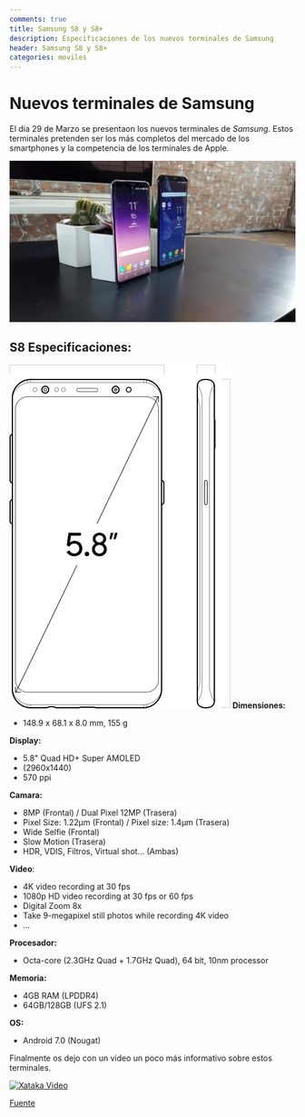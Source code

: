 ```yaml
---
comments: true
title: Samsung S8 y S8+
description: Especificaciones de los nuevos terminales de Samsung
header: Samsung S8 y S8+
categories: moviles
---
```

# Nuevos terminales de Samsung
El dia 29 de Marzo se presentaon los nuevos terminales de *Samsung*.
Estos terminales pretenden ser los más completos del mercado de los smartphones y la competencia de los terminales de Apple. 

![Samsung S8 - Samsung S8+](img/Samsung_img.png "Nuevos terminales de samsung")

## S8 Especificaciones:
![S8_Specs](../img/s8_specs.png "s8 dimensiones")
**Dimensiones:** 
+ 148.9 x 68.1 x 8.0 mm, 155 g

**Display:**
+ 5.8" Quad HD+ Super AMOLED
+ (2960x1440)
+ 570 ppi 

**Camara:**
+ 8MP (Frontal) / Dual Pixel 12MP (Trasera)
+ Pixel Size: 1.22µm (Frontal) / Pixel size: 1.4µm (Trasera)
+ Wide Selfie (Frontal)
+ Slow Motion (Trasera)
+ HDR, VDIS, Filtros, Virtual shot... (Ambas)

**Video**:
+ 4K video recording at 30 fps
+ 1080p HD video recording at 30 fps or 60 fps
+ Digital Zoom 8x
+ Take 9-megapixel still photos while recording 4K video
+ ...

**Procesador:**
+ Octa-core (2.3GHz Quad + 1.7GHz Quad), 64 bit, 10nm processor

**Memoria:**
+ 4GB RAM (LPDDR4)
+ 64GB/128GB (UFS 2.1) 

**OS:**
+ Android 7.0 (Nougat)

Finalmente os dejo con un video un poco más informativo sobre estos terminales.

[![Xataka Video](https://img.youtube.com/vi/wU_dheclaCg/0.jpg)](http://www.youtube.com/watch?v=wU_dheclaCg)

[Fuente](http://www.samsung.com/global/galaxy/galaxy-s8/specs/ "Fuente")
